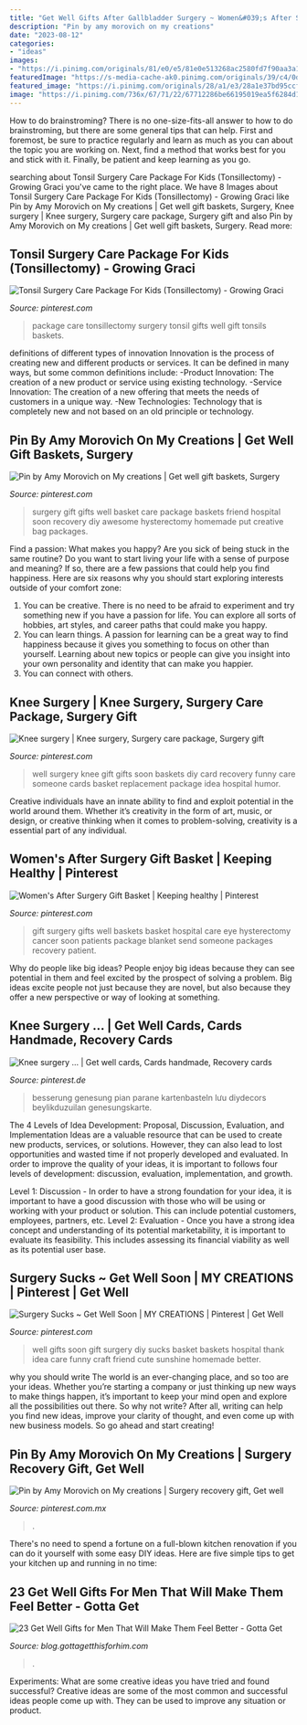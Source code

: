 ```yaml
---
title: "Get Well Gifts After Gallbladder Surgery ~ Women&#039;s After Surgery Gift Basket"
description: "Pin by amy morovich on my creations"
date: "2023-08-12"
categories:
- "ideas"
images:
- "https://i.pinimg.com/originals/81/e0/e5/81e0e513268ac2580fd7f90aa3a1c8ba.jpg"
featuredImage: "https://s-media-cache-ak0.pinimg.com/originals/39/c4/0d/39c40d2f460ffac373e9642a7c9dca57.jpg"
featured_image: "https://i.pinimg.com/originals/28/a1/e3/28a1e37bd95ccfa6e4c056ac8111e196.jpg"
image: "https://i.pinimg.com/736x/67/71/22/67712286be66195019ea5f6284d1ef0b.jpg"
---
```



How to do brainstroming?
There is no one-size-fits-all answer to how to do brainstroming, but there are some general tips that can help. First and foremost, be sure to practice regularly and learn as much as you can about the topic you are working on. Next, find a method that works best for you and stick with it. Finally, be patient and keep learning as you go.

	

		
searching about Tonsil Surgery Care Package For Kids (Tonsillectomy) - Growing Graci you've came to the right place. We have 8 Images about Tonsil Surgery Care Package For Kids (Tonsillectomy) - Growing Graci like Pin by Amy Morovich on My creations | Get well gift baskets, Surgery, Knee surgery | Knee surgery, Surgery care package, Surgery gift and also Pin by Amy Morovich on My creations | Get well gift baskets, Surgery. Read more:
		
    
## Tonsil Surgery Care Package For Kids (Tonsillectomy) - Growing Graci

<img loading=lazy src="https://i.pinimg.com/736x/67/71/22/67712286be66195019ea5f6284d1ef0b.jpg" onerror="this.onerror=null;this.src='https://tse3.mm.bing.net/th?id=OIP.LCiiYeCBm_kFI6iWdiyV_AHaLG&amp;pid=15.1';" alt="Tonsil Surgery Care Package For Kids (Tonsillectomy) - Growing Graci">

_Source: pinterest.com_

>package care tonsillectomy surgery tonsil gifts well gift tonsils baskets. 

	

definitions of different types of innovation
Innovation is the process of creating new and different products or services. It can be defined in many ways, but some common definitions include: 
-Product Innovation: The creation of a new product or service using existing technology.
-Service Innovation: The creation of a new offering that meets the needs of customers in a unique way.
-New Technologies: Technology that is completely new and not based on an old principle or technology.

    
## Pin By Amy Morovich On My Creations | Get Well Gift Baskets, Surgery

<img loading=lazy src="https://i.pinimg.com/originals/81/e0/e5/81e0e513268ac2580fd7f90aa3a1c8ba.jpg" onerror="this.onerror=null;this.src='https://tse1.mm.bing.net/th?id=OIP.PY4GTJ3o09DzYKLrRK5ZbQHaFj&amp;pid=15.1';" alt="Pin by Amy Morovich on My creations | Get well gift baskets, Surgery">

_Source: pinterest.com_

>surgery gift gifts well basket care package baskets friend hospital soon recovery diy awesome hysterectomy homemade put creative bag packages. 

	

Find a passion: What makes you happy?
Are you sick of being stuck in the same routine? Do you want to start living your life with a sense of purpose and meaning? If so, there are a few passions that could help you find happiness. Here are six reasons why you should start exploring interests outside of your comfort zone: 
1. You can be creative. There is no need to be afraid to experiment and try something new if you have a passion for life. You can explore all sorts of hobbies, art styles, and career paths that could make you happy. 
2. You can learn things. A passion for learning can be a great way to find happiness because it gives you something to focus on other than yourself. Learning about new topics or people can give you insight into your own personality and identity that can make you happier. 
3. You can connect with others.

    
## Knee Surgery | Knee Surgery, Surgery Care Package, Surgery Gift

<img loading=lazy src="https://i.pinimg.com/originals/28/a1/e3/28a1e37bd95ccfa6e4c056ac8111e196.jpg" onerror="this.onerror=null;this.src='https://tse4.mm.bing.net/th?id=OIP.sa2yofZyhRlNn9xf9d09AQHaLe&amp;pid=15.1';" alt="Knee surgery | Knee surgery, Surgery care package, Surgery gift">

_Source: pinterest.com_

>well surgery knee gift gifts soon baskets diy card recovery funny care someone cards basket replacement package idea hospital humor. 

	

Creative individuals have an innate ability to find and exploit potential in the world around them. Whether it’s creativity in the form of art, music, or design, or creative thinking when it comes to problem-solving, creativity is a essential part of any individual.

    
## Women&#039;s After Surgery Gift Basket | Keeping Healthy | Pinterest

<img loading=lazy src="https://s-media-cache-ak0.pinimg.com/originals/39/c4/0d/39c40d2f460ffac373e9642a7c9dca57.jpg" onerror="this.onerror=null;this.src='https://tse1.mm.bing.net/th?id=OIP.VnaEUKDbrbPmmCBRxTxCPgHaFm&amp;pid=15.1';" alt="Women&#039;s After Surgery Gift Basket | Keeping healthy | Pinterest">

_Source: pinterest.com_

>gift surgery gifts well baskets basket hospital care eye hysterectomy cancer soon patients package blanket send someone packages recovery patient. 

	

Why do people like big ideas?
People enjoy big ideas because they can see potential in them and feel excited by the prospect of solving a problem. Big ideas excite people not just because they are novel, but also because they offer a new perspective or way of looking at something.

    
## Knee Surgery … | Get Well Cards, Cards Handmade, Recovery Cards

<img loading=lazy src="https://i.pinimg.com/originals/da/d5/4d/dad54dcab287dca79d08364f02c19c18.jpg" onerror="this.onerror=null;this.src='https://tse2.mm.bing.net/th?id=OIP.Wj_yqSimbLUODXEFB1MsUAHaJ4&amp;pid=15.1';" alt="Knee surgery … | Get well cards, Cards handmade, Recovery cards">

_Source: pinterest.de_

>besserung genesung pian parane kartenbasteln lưu diydecors beylikduzuilan genesungskarte. 

	

The 4 Levels of Idea Development: Proposal, Discussion, Evaluation, and Implementation
Ideas are a valuable resource that can be used to create new products, services, or solutions. However, they can also lead to lost opportunities and wasted time if not properly developed and evaluated.
In order to improve the quality of your ideas, it is important to follows four levels of development: discussion, evaluation, implementation, and growth.

Level 1: Discussion - In order to have a strong foundation for your idea, it is important to have a good discussion with those who will be using or working with your product or solution. This can include potential customers, employees, partners, etc. Level 2: Evaluation - Once you have a strong idea concept and understanding of its potential marketability, it is important to evaluate its feasibility. This includes assessing its financial viability as well as its potential user base.

    
## Surgery Sucks ~ Get Well Soon | MY CREATIONS | Pinterest | Get Well

<img loading=lazy src="https://s-media-cache-ak0.pinimg.com/736x/95/80/ba/9580baf20f95796cea71b6cd7902cec4.jpg" onerror="this.onerror=null;this.src='https://tse3.mm.bing.net/th?id=OIP.GlFEgPpIwbTGa3nQGeK_TgHaJ3&amp;pid=15.1';" alt="Surgery Sucks ~ Get Well Soon | MY CREATIONS | Pinterest | Get Well">

_Source: pinterest.com_

>well gifts soon gift surgery diy sucks basket baskets hospital thank idea care funny craft friend cute sunshine homemade better. 

	

why you should write
The world is an ever-changing place, and so too are your ideas. Whether you’re starting a company or just thinking up new ways to make things happen, it’s important to keep your mind open and explore all the possibilities out there. So why not write? After all, writing can help you find new ideas, improve your clarity of thought, and even come up with new business models. So go ahead and start creating!

    
## Pin By Amy Morovich On My Creations | Surgery Recovery Gift, Get Well

<img loading=lazy src="https://i.pinimg.com/originals/1c/56/7b/1c567b841687c9dd43afb9fc89db64d5.jpg" onerror="this.onerror=null;this.src='https://tse1.mm.bing.net/th?id=OIP.CzUdtjDvscWq3Gn8BVqPZgHaJ4&amp;pid=15.1';" alt="Pin by Amy Morovich on My creations | Surgery recovery gift, Get well">

_Source: pinterest.com.mx_

>. 

	

There's no need to spend a fortune on a full-blown kitchen renovation if you can do it yourself with some easy DIY ideas. Here are five simple tips to get your kitchen up and running in no time: 

    
## 23 Get Well Gifts For Men That Will Make Them Feel Better - Gotta Get

<img loading=lazy src="https://i0.wp.com/gottagetthisforhim.com/blog/wp-content/uploads/2017/06/get-well-gifts-for-men-after-surgery.jpg?resize=700%2C400" onerror="this.onerror=null;this.src='https://tse1.mm.bing.net/th?id=OIP.SeXxOu6uW7tV2Cm2o7CqxwHaEO&amp;pid=15.1';" alt="23 Get Well Gifts for Men That Will Make Them Feel Better - Gotta Get">

_Source: blog.gottagetthisforhim.com_

>. 

	

Experiments: What are some creative ideas you have tried and found successful?
Creative ideas are some of the most common and successful ideas people come up with. They can be used to improve any situation or product.


